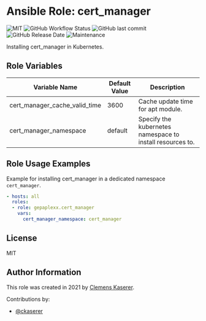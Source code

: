 # Ansible Role: cert_manager

![MIT](https://img.shields.io/badge/license-MIT-brightgreen.svg?style=flat-square)
![GitHub Workflow Status](https://img.shields.io/github/workflow/status/gepaplexx/ansible-role-cert-manager/Main?style=flat-square)
![GitHub last commit](https://img.shields.io/github/last-commit/gepaplexx/ansible-role-cert-manager?style=flat-square)
![GitHub Release Date](https://img.shields.io/github/release-date/gepaplexx/ansible-role-cert-manager?style=flat-square)
![Maintenance](https://img.shields.io/maintenance/yes/2022?style=flat-square)

Installing cert_manager in Kubernetes.

## Role Variables

Variable Name | Default Value | Description
------------ | ------------- | -------------
cert_manager_cache_valid_time | 3600 | Cache update time for apt module.
cert_manager_namespace | default | Specify the kubernetes namespace to install resources to.

## Role Usage Examples

Example for installing cert_manager in a dedicated namespace `cert_manager`.

```yaml
- hosts: all
  roles:
  - role: gepaplexx.cert_manager
    vars:
      cert_manager_namespace: cert_manager
```

## License

MIT

## Author Information

This role was created in 2021 by [Clemens Kaserer](https://www.ckaserer.dev/).

Contributions by:

- [@ckaserer](https://github.com/ckaserer)
